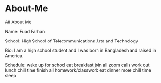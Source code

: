 # About-Me
All About Me

Name: Fuad Farhan

School: High School of Telecommunications Arts and Technology

Bio: I am a high school student and I was born in Bangladesh and raised in America.

Schedule:
wake up for school
eat breakfast
join all zoom calls
work out 
lunch 
chill time 
finish all homework/classwork
eat dinner 
more chill time 
sleep
